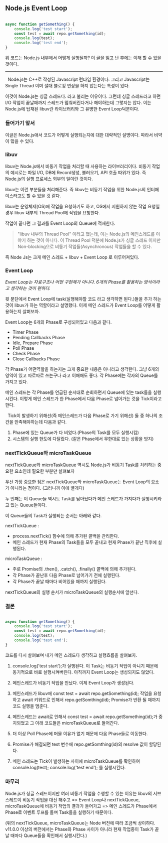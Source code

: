 ## Node.js Event Loop

```javascript

async function getSomething() {
    console.log('test start');
    const test = await repo.getSomething(id);
    console.log(test);
    console.log('test end');
}

```
위 코드는 Node.js 내부에서 어떻게 실행될까? 이 글을 읽고 난 후에는 이해 할 수 있을 것이다.

---

&nbsp;
Node.js는 C++로 작성된 Javascript 런타임 환경이다. 그리고 Javascript는 Single Thread 이며 절대 블로킹 연상을 하지 않는다는 특성이 있다.
&nbsp;

이것이 Node.js는 싱글 스레드다. 라고 불리는 이유이다.
그런데 싱글 스레드라고 하면 I/O 작업이 끝날때까지 스레드가 멈춰버린다거나 해야하는데 그렇지는 않다. 이는 Node.js에 탑재된 libuv란 라이브러리와 그 유명한 Event Loop덕분이다.

### 들어가기 앞서
이글은 Node.js애서 코드가 어떻게 실행되는지에 대한 대략적인 설명이다. 따라서 비약이 많을 수 있다.

### libuv
libuv는 Node.js에서 비동기 작업을 처리할 때 사용하는 라이브러리이다.  비동기 작업의 예시로는 파일 I/O, DB에 Record생성, 불러오기, API 호출 따위가 있다. 즉 Node.js의 실행 프로세스 외부의 일이란 것이다.

libuv는 이런 부분들을 처리해준다. 즉 libuv는 비동기 작업을 위한 Node.js의 인터페이스라고도 할 수 있을 것 같다. 

libuv는 운영체제(OS)에 작업을 요청하기도 하고, OS에서 지원하지 않는 작업 요청일 경우 libuv 내부의 Thread Pool에 작업을 요청한다.

작업이 끝나면 그 결과를 Event Loop의 Queue에 적재한다.

> "libuv 내부의 Thread Pool" 이라고 했는데, 이는 Node.js의 메인스레드를 이야기 하는 것이 아니다. 이 Thread Pool 덕분에 Node.js가 싱글 스레드 이지만 Non-blocking으로 비동기 작업들(Asynchronous) 작업들을 할 수 있다.

즉 Node Js는 크게 메인 스레드 + libuv + Event Loop 로 이루어져있다.

### Event Loop
*Event Loop는 자료구조나 어떤 구현체가 아니다. 6개의 Phase를 활용하는 방식이라고 생각하는 것이 편하다.*

윗 문단에서 Event Loop에 task(실행해야할 코드 라고 생각하면 된다.)들을 추가 하는 것이 libuv가 하는 역할이라고 설명했다. 이제 메인 스레드가 Event Loop를 어떻게 활용하는지 살펴보자.

Event Loop는 6개의 Phase로 구성되어있고 다음과 같다.
- Timer Phase
- Pending Callbacks Phase
- Idle, Prepare Phase
- Poll Phase
- Check Phase
- Close Callbacks Phase

각 Phase가 어떤역할을 하는지는 크게 중요한 내용은 아니라고 생각한다. 그냥 6개의 영역이 있고 따로따로 쓰는구나 라고 이해해도 좋다. 각 Phase에는 각자의 Queue를 가지고 있다.
&nbsp;

메인 스레드는 각 Phase를 언급된 순서대로 순회하면서 Queue에 있는 task들을 실행시킨다. 이렇게 메인 스레드가 한 Phase에서 다음 Phase로 넘어가는 것을 Tick이라고 한다.

&nbsp;
Tick이 발생하기 위해선(즉 메인스레드가 다음 Phase로 가기 위해선) 둘 중 하나의 조건을 만족해야하는데 다음과 같다.
1. Phase에 있는 Queue가 다 비었다.(Phase의 Task를 모두 실행시킴)
2. 시스템의 실행 한도에 다달랐다. (같은 Phase에서 무한대로 있는 상황을 방지)


### nextTickQueue와 microTaskQueue
nextTickQueue와 microTaskQueue 역시도 Node.js가 비동기 Task를 처리하는 중요한 요소인데 필요한 부분만 살펴보자

우선 가장 중요한 점은 nextTickQueue와 microTaskQueue는 Event Loop의 요소가 아니라는 점이다. (그러니까 아에 별개다)

두 번째는 이 Queue들 역시도 Task를 담아뒀다가 메인 스레드가 가져다가 실행시키라고 있는 Queue들이다.


이 Queue들의 Task가 실행되는 순서는 아래와 같다.

nextTickQueue :
- process.nextTick() 함수에 의해 추가된 콜백을 관리한다.
- 메인 스레드가 현재 Phase의 Task들을 모두 끝내고 현재 Phase가 끝난 직후에 실행된다.

microTaskQueue :
- 주로 Promise의 .then(), .catch(), .finally() 콜백에 의해 추가된다.
- 각 Phase가 끝난후 다음 Phase로 넘어가기 전에 실행된다. 
- 각 Phase가 끝날 때마다 비어있을 때까지 실행된다. 

nextTickQueue의 실행 순서가 microTaskQueue의 실행순서에 앞선다.



### 결론
```javascript

async function getSomething() {
    console.log('test start');
    const test = await repo.getSomething(id);
    console.log(test);
    console.log('test end');
}

```
코드를 다시 살펴보며 내가 메인 스레드다 생각하고 실행흐름을 살펴보자.

1. console.log('test start');가 실행된다. 이 Task는 비동기 작업이 아니기 때문에 동기적으로 바로 실행시켜버린다. 아직까지 Event Loop는 생성되지도 않았다.

2. 메인스레드가 비동기 작업을 만났다. 이제 Event Loop가 생성된다. 

3. 메인스레드가 libuv에 const test = await repo.getSomething(id); 작업을 요청하고 await 키워드로 인해서 repo.getSomthing(id); Promise가 반환 될 때까지 코드 실행을 멈춘다.

4. 메인스레드는 await로 인해서 const test = await repo.getSomething(id);가 중지되었고 그 아래 코드들은 microTaskQueue로 들어간다.
 
5. 더 이상 Poll Phase에 머물 이유가 없기 때문에 다음 Phase들로 이동한다. 

6. Promise가 해결되면 test 변수에 repo.getSomthing(id)의 resolve 값이 할당된다.

7. 메인 스레드는 Tick이 발생하는 사이에 microTaskQueue를 확인하여 
  console.log(test);
  console.log('test end');
  를 실행시킨다.

### 마무리
Node.js가 싱글 스레드이지만 여러 비동기 작업을 수행할 수 있는 이유는 libuv의 서브 스레드이 비동기 작업을 대신 해주고 => Event Loop나 nextTickQueue, microTaskQueue에 비동기 작업의 결과가 들어가고 => 메인 스레드가 Phase에서 Phase로 이벤트 루프를 돌며 Task들을 실행하기 때문이다. 

(위의 nextTickQueue, microTaskQueue는 Node 버전에 따라 조금씩 상이하다. v11.0.0 이상의 버전에서는 Phase와 Phase 사이가 아니라 현재 작업중이 Task가 끝날 때마다 Queue들을 확인해서 실행시킨다.)